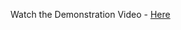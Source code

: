 Watch the Demonstration Video - <a href="https://github.com/bevatsal1122/week0-challenge/blob/main/VATSAL%20SANCHALA%20-%20Week%200%20Challenge%20(Month%20of%20MERN%202022).mp4">Here</a>
